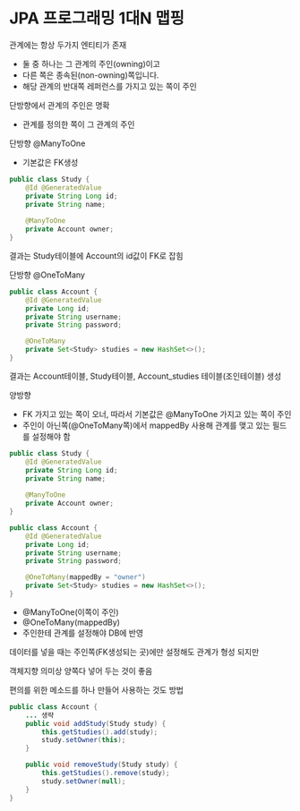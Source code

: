 # JPA 프로그래밍 1대N 맵핑



관계에는 항상 두가지 엔티티가 존재

- 둘 중 하나는 그 관계의 주인(owning)이고
- 다른 쪽은 종속된(non-owning)쪽입니다.
- 해당 관계의 반대쪽 레퍼런스를 가지고 있는 쪽이 주인



단방향에서 관계의 주인은 명확

- 관계를 정의한 쪽이 그 관계의 주인



단방향 @ManyToOne

- 기본값은 FK생성

```java
public class Study {
    @Id @GeneratedValue
    private String Long id;
    private String name;
    
    @ManyToOne
    private Account owner;
}
```

결과는 Study테이블에 Account의 id값이 FK로 잡힘



단방향 @OneToMany

```java
public class Account {
    @Id @GeneratedValue
    private Long id;
    private String username;
    private String password;

    @OneToMany
    private Set<Study> studies = new HashSet<>();
}
```

결과는 Account테이블, Study테이블, Account_studies 테이블(조인테이블) 생성



양방향

- FK 가지고 있는 쪽이 오너, 따라서 기본값은 @ManyToOne 가지고 있는 쪽이 주인
- 주인이 아닌쪽(@OneToMany쪽)에서 mappedBy 사용해 관계를 맺고 있는 필드를 설정해야 함

```java
public class Study {
    @Id @GeneratedValue
    private String Long id;
    private String name;
    
    @ManyToOne
    private Account owner;
}
```

```java
public class Account {
    @Id @GeneratedValue
    private Long id;
    private String username;
    private String password;

    @OneToMany(mappedBy = "owner")
    private Set<Study> studies = new HashSet<>();
}
```

- @ManyToOne(이쪽이 주인)
- @OneToMany(mappedBy)
- 주인한테 관계를 설정해야 DB에 반영



데이터를 넣을 때는 주인쪽(FK생성되는 곳)에만 설정해도 관계가 형성 되지만

객체지향 의미상 양쪽다 넣어 두는 것이 좋음

편의를 위한 메소드를 하나 만들어 사용하는 것도 방법

```java
public class Account {
    ... 생략
    public void addStudy(Study study) {
        this.getStudies().add(study);
        study.setOwner(this);
    }

    public void removeStudy(Study study) {
        this.getStudies().remove(study);
        study.setOwner(null);
    }
}
```

